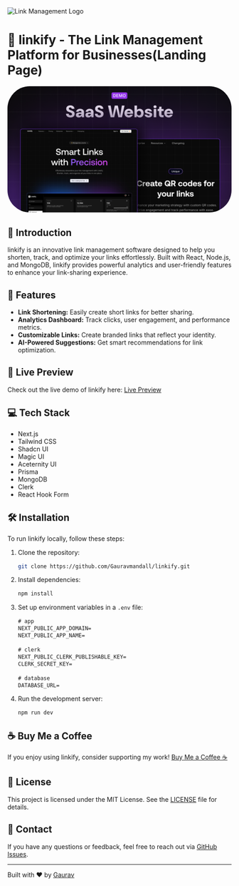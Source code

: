 <img src="https://github.com/user-attachments/assets/e1e0fe16-21f4-44c8-a22d-39b4494433a1" alt="Link Management Logo" width="50" height="50">

# 🔗 linkify - The Link Management Platform for Businesses(Landing Page)

<!-- <img src="https://github.com/user-attachments/assets/deab03fd-4234-44c3-a6ad-484c4a1a02a1" alt="linkify Thubmnail"> -->
<img src="public/banner.png" alt="linkify Thumbnail" style="border-radius: 50px;" width="1280">

## 🌟 Introduction

linkify is an innovative link management software designed to help you shorten, track, and optimize your links effortlessly. Built with React, Node.js, and MongoDB, linkify provides powerful analytics and user-friendly features to enhance your link-sharing experience.

## 🚀 Features

- **Link Shortening:** Easily create short links for better sharing.
- **Analytics Dashboard:** Track clicks, user engagement, and performance metrics.
- **Customizable Links:** Create branded links that reflect your identity.
- **AI-Powered Suggestions:** Get smart recommendations for link optimization.

## 🔗 Live Preview

Check out the live demo of linkify here: [Live Preview](http://linkify-demo.vercel.app)

## 💻 Tech Stack

- Next.js
- Tailwind CSS
- Shadcn UI
- Magic UI
- Aceternity UI
- Prisma
- MongoDB
- Clerk
- React Hook Form

## 🛠️ Installation

To run linkify locally, follow these steps:

1. Clone the repository:
   ```bash
   git clone https://github.com/Gauravmandall/linkify.git
   ```
2. Install dependencies:
   ```bash
   npm install
   ```
3. Set up environment variables in a `.env` file:

   ```
   # app
   NEXT_PUBLIC_APP_DOMAIN=
   NEXT_PUBLIC_APP_NAME=

   # clerk
   NEXT_PUBLIC_CLERK_PUBLISHABLE_KEY=
   CLERK_SECRET_KEY=

   # database
   DATABASE_URL=
   ```

4. Run the development server:
   ```bash
   npm run dev
   ```

## ☕ Buy Me a Coffee

If you enjoy using linkify, consider supporting my work!
[Buy Me a Coffee ☕](https://buymeacoffee.com/gauravmandall)

## 📜 License

This project is licensed under the MIT License. See the [LICENSE](LICENSE) file for details.

## 💬 Contact

If you have any questions or feedback, feel free to reach out via [GitHub Issues](https://github.com/gauravmandall/linkify/issues).

---

Built with ❤️ by [Gaurav](https://gauravmandall.vercel.app/)
